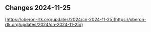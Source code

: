 ## Changes 2024-11-25

[https://oberon-rtk.org/updates/2024/cn-2024-11-25](https://oberon-rtk.org/updates/2024/cn-2024-11-25/)
